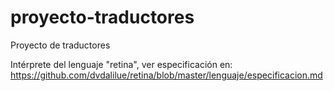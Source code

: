 # proyecto-traductores
Proyecto de traductores

Intérprete del lenguaje "retina", ver especificación en: https://github.com/dvdalilue/retina/blob/master/lenguaje/especificacion.md
